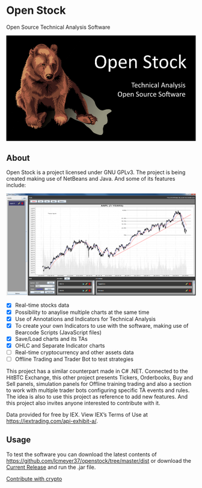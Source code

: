 # Open Stock
Open Source Technical Analysis Software

![1.0a](sblogo.png)

## About
Open Stock is a project licensed under GNU GPLv3. The project is being created making use of NetBeans and Java. And some of its features include:

![1.0a](example.png)

- [x] Real-time stocks data
- [x] Possibility to anaylise multiple charts at the same time
- [x] Use of Annotations and Indicators for Technical Analysis
- [x] To create your own Indicators to use with the software, making use of Bearcode Scripts (JavaScript files)
- [x] Save/Load charts and its TAs
- [x] OHLC and Separate Indicator charts
- [ ] Real-time cryptocurrency and other assets data
- [ ] Offline Trading and Trader Bot to test strategies

This project has a similar counterpart made in C# .NET. Connected to the HitBTC Exchange, this other project presents Tickers, Orderbooks, Buy and Sell panels, simulation panels for Offline training trading and also a section to work with multiple trader bots configuring specific TA events and rules. The idea is also to use this project as reference to add new features. And this project also invites anyone interested to contribute with it.

Data provided for free by IEX. View IEX’s Terms of Use at https://iextrading.com/api-exhibit-a/.

## Usage
To test the software you can download the latest contents of https://github.com/lcmeyer37/openstock/tree/master/dist or download the [Current Release](https://github.com/lcmeyer37/openstock/releases/download/v1.01/openstock20012019.zip) and run the .jar file.

[Contribute with crypto](https://commerce.coinbase.com/checkout/4f5a0777-1d17-4a96-90e6-9a2d6046a08b)
